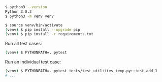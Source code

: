 ```bash
$ python3 --version
Python 3.8.3
$ python3 -m venv venv

$ source venv/bin/activate
(venv) $ pip install --upgrade pip
(venv) $ pip install -r requirements.txt
```

Run all test cases:
```bash
(venv) $ PYTHONPATH=. pytest
```

Run an individual test case:
```bash
(venv) $ PYTHONPATH=. pytest tests/test_utilities_temp.py::test_add_1
# ...
```
